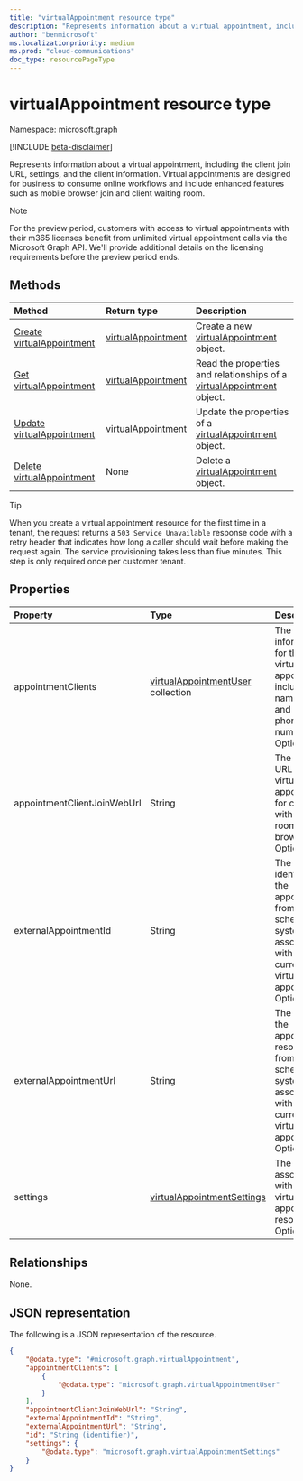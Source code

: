 ```yaml
---
title: "virtualAppointment resource type"
description: "Represents information about a virtual appointment, including the client join URL, settings, and the client information."
author: "benmicrosoft"
ms.localizationpriority: medium
ms.prod: "cloud-communications"
doc_type: resourcePageType
---
```


# virtualAppointment resource type

Namespace: microsoft.graph

[!INCLUDE [beta-disclaimer](../../includes/beta-disclaimer.md)]

Represents information about a virtual appointment, including the client join URL, settings, and the client information. Virtual appointments are designed for business to consume online workflows and include enhanced features such as mobile browser join and client waiting room.

> [!NOTE]
> For the preview period, customers with access to virtual appointments with their m365 licenses benefit from unlimited virtual appointment calls via the Microsoft Graph API. We'll provide additional details on the licensing requirements before the preview period ends.

## Methods
|Method|Return type|Description|
|:---|:---|:---|
|[Create virtualAppointment](../api/virtualappointment-put.md)|[virtualAppointment](../resources/virtualappointment.md)|Create a new [virtualAppointment](../resources/virtualappointment.md) object.|
|[Get virtualAppointment](../api/virtualappointment-get.md)|[virtualAppointment](../resources/virtualappointment.md)|Read the properties and relationships of a [virtualAppointment](../resources/virtualappointment.md) object.|
|[Update virtualAppointment](../api/virtualappointment-update.md)|[virtualAppointment](../resources/virtualappointment.md)|Update the properties of a [virtualAppointment](../resources/virtualappointment.md) object.|
|[Delete virtualAppointment](../api/virtualappointment-delete.md)|None|Delete a [virtualAppointment](../resources/virtualappointment.md) object.|

> [!TIP]
>
> When you create a virtual appointment resource for the first time in a tenant, the request returns a `503 Service Unavailable` response code with a retry header that indicates how long a caller should wait before making the request again. The service provisioning takes less than five minutes. This step is only required once per customer tenant.

## Properties
|Property|Type|Description|
|:---|:---|:---|
|appointmentClients|[virtualAppointmentUser](../resources/virtualappointmentuser.md) collection|The client information for the virtual appointment, including name, email, and SMS phone number. Optional.|
|appointmentClientJoinWebUrl|String|The join web URL of the virtual appointment for clients with waiting room and browser join. Optional.|
|externalAppointmentId|String|The identifier of the appointment from the scheduling system, associated with the current virtual appointment. Optional.|
|externalAppointmentUrl|String|The URL of the appointment resource from the scheduling system, associated with the current virtual appointment. Optional.|
|settings|[virtualAppointmentSettings](../resources/virtualappointmentsettings.md)|The settings associated with the virtual appointment resource. Optional.|

## Relationships
None.

## JSON representation
The following is a JSON representation of the resource.
<!-- {
  "blockType": "resource",
  "keyProperty": "id",
  "@odata.type": "microsoft.graph.virtualAppointment",
  "openType": false
}
-->
``` json
{
    "@odata.type": "#microsoft.graph.virtualAppointment",
    "appointmentClients": [
        {
            "@odata.type": "microsoft.graph.virtualAppointmentUser"
        }
    ],
    "appointmentClientJoinWebUrl": "String",
    "externalAppointmentId": "String",
    "externalAppointmentUrl": "String",
    "id": "String (identifier)",
    "settings": {
        "@odata.type": "microsoft.graph.virtualAppointmentSettings"
    }
}
```

